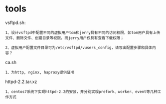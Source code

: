 # tools

vsftpd.sh:

	1、设计vsftpd中配置不同的虚拟用户tom和jerry具有不同的访问权限，如tom用户具有上传文件、删除文件、创建目录等权限，而jerry用户仅具有查看下载权限；

	2、虚拟用户配置文件目录可为/etc/vsftpd/vusers_config，请写出配置步骤和具体内容？

ca.sh

	1、为http, nginx, haproxy提供证书


httpd-2.2.tar.xz

	1、centos7系统下实现httpd-2.2的安装，并分别实现prefork、worker、event等几种工作方式

